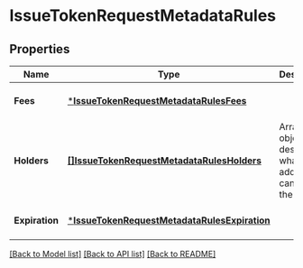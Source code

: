 # IssueTokenRequestMetadataRules

## Properties
Name | Type | Description | Notes
------------ | ------------- | ------------- | -------------
**Fees** | [***IssueTokenRequestMetadataRulesFees**](issueTokenRequest_metadata_rules_fees.md) |  | [optional] [default to null]
**Holders** | [**[]IssueTokenRequestMetadataRulesHolders**](issueTokenRequest_metadata_rules_holders.md) | Array of objects describing what addresses can hold the token | [optional] [default to null]
**Expiration** | [***IssueTokenRequestMetadataRulesExpiration**](issueTokenRequest_metadata_rules_expiration.md) |  | [optional] [default to null]

[[Back to Model list]](../README.md#documentation-for-models) [[Back to API list]](../README.md#documentation-for-api-endpoints) [[Back to README]](../README.md)


